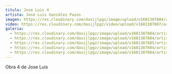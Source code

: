 ```yaml
---
titulo: Jose Luis 4
artista: José Luis González Pazos
imagen: https://res.cloudinary.com/dasijlpgz/image/upload/v1681387884/artistas/Jos%C3%A9%20Luis%20Gonz%C3%A1lez%20Pazos/Obra%204/P1050582.jpg
video: https://res.cloudinary.com/dasijlpgz/video/upload/v1681387887/artistas/Jos%C3%A9%20Luis%20Gonz%C3%A1lez%20Pazos/Obra%204/VE_Project_2-4.mp4
galeria:
  - https://res.cloudinary.com/dasijlpgz/image/upload/v1681387884/artistas/Jos%C3%A9%20Luis%20Gonz%C3%A1lez%20Pazos/Obra%204/P1050582.jpg
  - https://res.cloudinary.com/dasijlpgz/image/upload/v1681387884/artistas/Jos%C3%A9%20Luis%20Gonz%C3%A1lez%20Pazos/Obra%204/P1050583.jpg
  - https://res.cloudinary.com/dasijlpgz/image/upload/v1681387885/artistas/Jos%C3%A9%20Luis%20Gonz%C3%A1lez%20Pazos/Obra%204/P1050588.jpg
  - https://res.cloudinary.com/dasijlpgz/image/upload/v1681387884/artistas/Jos%C3%A9%20Luis%20Gonz%C3%A1lez%20Pazos/Obra%204/P1050586.jpg
  - https://res.cloudinary.com/dasijlpgz/image/upload/v1681387884/artistas/Jos%C3%A9%20Luis%20Gonz%C3%A1lez%20Pazos/Obra%204/P1050587.jpg
---
```

O﻿bra 4 de Jose Luis